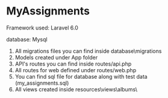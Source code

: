# MyAssignments

Framework used:
Laravel 6.0

database:
Mysql

1. All migrations files you can find inside database\migrations
2. Models created under App folder
3. API's routes you can find inside routes/api.php
4. All routes for web defined under routes/web.php
5. You can find sql file for database along with test data (my_assignments.sql)
6. All views created inside resources\views\albums\
